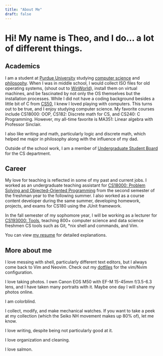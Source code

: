 ```yaml
---
title: "About Me"
draft: false
---
```


# Hi! My name is Theo, and I do... a lot of different things.

## Academics

I am a student at [Purdue University](https://www.purdue.edu/) studying [computer science](https://catalog.purdue.edu/preview_program.php?catoid=14&poid=18776) and [philosophy](https://catalog.purdue.edu/preview_program.php?catoid=14&poid=18803). When I was in middle school, I would collect ISO files for old operating systems, (shout out to [WinWorld](https://winworldpc.com/)), install them on virtual machines, and be fascinated by not only the OS themselves but the installation processes. While I did not have a coding background besides a little bit of C from [CS50](https://cs50.harvard.edu/), I knew I loved playing with computers. This turns out to be true, and I enjoy studying computer science. My favorite courses include CS18000: OOP, CS182: Discrete math for CS, and CS240: C Programming. However, my all-time favorite is MA351: Linear algebra with Professor Sinclair.

I also like writing and math, particularly logic and discrete math, which helped me major in philosophy along with the influence of my dad.

Outside of the school work, I am a member of [Undergraduate Student Board](https://purdueusb.com/) for the CS department.

## Career

My love for teaching is reflected in some of my past and current jobs. I worked as an undergraduate teaching assistant for [CS18000: Problem Solving and Objected-Oriented Programming](https://www.cs.purdue.edu/academic-programs/courses/canonical/cs180.html) from the second semester of the freshman year to the following summer. I also worked as a course content developer during the same summer, developing homework, projects, and exams for CS180 using the JUnit framework.

In the fall semester of my sophomore year, I will be working as a lecturer for [CS193000: Tools](https://selfservice.mypurdue.purdue.edu/prod/bwckctlg.p_disp_course_detail?cat_term_in=202010&subj_code_in=CS&crse_numb_in=19300), teaching 800+ computer science and data science freshmen CS tools such as Git, \*nix shell and commands, and Vim.

You can view [my resume](./TP_Resume-4_website.pdf) for detailed explanations.

## More about me

I love messing with shell, particularly different text editors, but I always come back to Vim and Neovim. Check out my [dotfiles](https://github.com/theopn/dotfiles) for the vim/Nvim configuration. 

I love taking photos. I own Canon EOS M50 with EF-M 15-45mm f/3.5-6.3 lens, and I have taken many portraits with it. Maybe one day I will share my photos online.

I am colorblind.

I collect, modify, and make mechanical watches. If you want to take a peek at my collection (which the Seiko NH movement makes up 80% of), let me know.

I love writing, despite being not particularly good at it.

I love organization and cleaning.

I love salmon.

